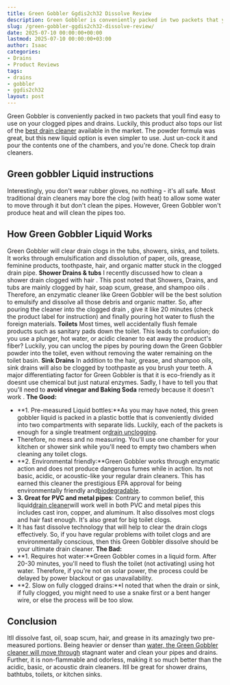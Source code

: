 ```yaml
---
title: Green Gobbler Ggdis2ch32 Dissolve Review
description: Green Gobbler is conveniently packed in two packets that youll find easy to use on your clogged pipes and drains. Luckily, this product also tops our list of...
slug: /green-gobbler-ggdis2ch32-dissolve-review/
date: 2025-07-10 00:00:00+00:00
lastmod: 2025-07-10 00:00:00+03:00
author: Isaac
categories:
- Drains
- Product Reviews
tags:
- drains
- gobbler
- ggdis2ch32
layout: post
---
```

Green Gobbler is conveniently packed in two packets that youll find easy to use on your clogged pipes and drains. Luckily, this product also tops our list of the
[best drain cleaner](https://pestpolicy.com/best-drain-cleaner//)
available in the market.
The powder formula was great, but this new liquid option is even simpler to use. Just un-cock it and pour the contents one of the chambers, and you're done. Check top drain cleaners.

## Green gobbler Liquid instructions
Interestingly, you don't wear rubber gloves, no nothing - it's all safe. Most traditional
drain cleaners
may bore the clog (with heat) to allow some water to move through it but don't clean the pipes. However, Green Gobbler won't produce heat and will clean the pipes too.
## How Green Gobbler Liquid Works
Green Gobbler will
clear drain
clogs in the tubs, showers, sinks, and toilets. It works through emulsification and dissolution of paper, oils, grease, feminine products, toothpaste, hair, and organic matter stuck in the clogged drain pipe.
**Shower Drains & tubs**
I recently discussed how to
clean a shower drain clogged with hair
. This post noted that Showers, Drains, and tubs are mainly clogged by hair, soap scum, grease, and
shampoo oils
. Therefore, an enzymatic cleaner like Green Gobbler will be the best solution to emulsify and dissolve all those debris and organic matter.
So, after pouring the
cleaner into the clogged drain
, give it like 20 minutes (check the product label for instruction) and finally pouring hot water to flush the foreign materials.
**Toilets**
Most times, well accidentally flush female products such as sanitary pads down the toilet. This leads to confusion; do you use a plunger, hot water, or acidic cleaner to eat away the product's fiber? Luckily, you can unclog the pipes by pouring down the Green Gobbler powder into the toilet, even without removing the water remaining on the toilet basin.
**Sink Drains**
In addition to the hair, grease, and shampoo oils,
sink drains
will also be clogged by toothpaste as you brush your teeth. A major differentiating factor for Green Gobbler is that it is eco-friendly as it doesnt use chemical but just natural enzymes. Sadly, I have to tell you that you'll need to
**avoid vinegar and Baking Soda**
remedy because
it doesn't work
.
**The Good:**
- **1. Pre-measured Liquid bottles:**As you may have noted, this green gobbler liquid is packed in a plastic bottle that is conveniently divided into two compartments with separate lids. Luckily, each of the packets is enough for a single treatment or[drain unclogging](https://pestpolicy.com/how-drain-cleaners-work/).
- Therefore, no mess and no measuring. You'll use one chamber for your kitchen or shower sink while you'll need to empty two chambers when cleaning any toilet clogs.
- **2. Environmental friendly:**Green Gobbler works through enzymatic action and does not produce dangerous fumes while in action. Its not basic, acidic, or acoustic-like your regular drain cleaners. This has earned this cleaner the prestigious EPA approval for being environmentally friendly and[biodegradable](https://en.wikipedia.org/wiki/Biodegradation).
- **3. Great for PVC and metal pipes**: Contrary to common belief, this liquid[drain cleaner](https://pestpolicy.com/xionlab-safer-drain-opener-review/)will work well in both PVC and metal pipes  this includes cast iron, copper, and aluminum. It also dissolves most clogs and hair fast enough. It's also great for big toilet clogs.
- It has fast dissolve technology that will help to clear the drain clogs effectively. So, if you have regular problems with toilet clogs and are environmentally conscious, then this Green Gobbler dissolve should be your ultimate drain cleaner.
**The Bad:**
- **1. Requires hot water:**Green Gobbler comes in a liquid form. After 20-30 minutes, you'll need to flush the toilet (not activating) using hot water. Therefore, if you're not on solar power, the process could be delayed by power blackout or gas unavailability.
- **2. Slow on fully clogged drains:**I noted that when the drain or sink, if fully clogged, you might need to use a snake first or a bent hanger wire, or else the process will be too slow.
## Conclusion
Itll dissolve fast, oil, soap scum, hair, and grease  in its amazingly two pre-measured portions. Being heavier or denser than
[water, the Green Gobbler cleaner will move through](https://pestpolicy.com/how-to-unclog-a-bathtub-drain-with-standing-water/)
stagnant water and clean your pipes and drains.
Further, it is non-flammable and odorless, making it so much better than the acidic, basic, or acoustic drain cleaners. Itll be great for shower drains, bathtubs, toilets, or kitchen sinks.
